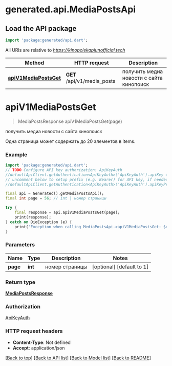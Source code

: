 # generated.api.MediaPostsApi

## Load the API package
```dart
import 'package:generated/api.dart';
```

All URIs are relative to *https://kinopoiskapiunofficial.tech*

Method | HTTP request | Description
------------- | ------------- | -------------
[**apiV1MediaPostsGet**](MediaPostsApi.md#apiv1mediapostsget) | **GET** /api/v1/media_posts | получить медиа новости с сайта кинопоиск


# **apiV1MediaPostsGet**
> MediaPostsResponse apiV1MediaPostsGet(page)

получить медиа новости с сайта кинопоиск

Одна страница может содержать до 20 элементов в items.

### Example
```dart
import 'package:generated/api.dart';
// TODO Configure API key authorization: ApiKeyAuth
//defaultApiClient.getAuthentication<ApiKeyAuth>('ApiKeyAuth').apiKey = 'YOUR_API_KEY';
// uncomment below to setup prefix (e.g. Bearer) for API key, if needed
//defaultApiClient.getAuthentication<ApiKeyAuth>('ApiKeyAuth').apiKeyPrefix = 'Bearer';

final api = Generated().getMediaPostsApi();
final int page = 56; // int | номер страницы

try {
    final response = api.apiV1MediaPostsGet(page);
    print(response);
} catch on DioException (e) {
    print('Exception when calling MediaPostsApi->apiV1MediaPostsGet: $e\n');
}
```

### Parameters

Name | Type | Description  | Notes
------------- | ------------- | ------------- | -------------
 **page** | **int**| номер страницы | [optional] [default to 1]

### Return type

[**MediaPostsResponse**](MediaPostsResponse.md)

### Authorization

[ApiKeyAuth](../README.md#ApiKeyAuth)

### HTTP request headers

 - **Content-Type**: Not defined
 - **Accept**: application/json

[[Back to top]](#) [[Back to API list]](../README.md#documentation-for-api-endpoints) [[Back to Model list]](../README.md#documentation-for-models) [[Back to README]](../README.md)

